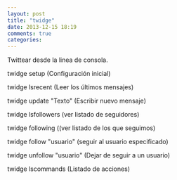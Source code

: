 ```yaml
---
layout: post
title: "twidge"
date: 2013-12-15 18:19
comments: true
categories: 
---
```

Twittear desde la linea de consola.

twidge setup (Configuración inicial)

twidge lsrecent (Leer los últimos mensajes)

twidge update "Texto" (Escribir nuevo mensaje)

twidge lsfollowers (ver listado de seguidores)

twidge following ((ver listado de los que seguimos)

twidge follow "usuario" (seguir al usuario especificado)

twidge unfollow "usuario" (Dejar de seguir a un usuario)

twidge lscommands (Listado de acciones)

